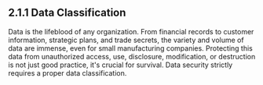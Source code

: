 ## 2.1.1 Data Classification ##

Data is the lifeblood of any organization. From financial records to customer information, strategic plans, and trade secrets, the variety and volume of data are immense, even for small manufacturing companies. Protecting this data from unauthorized access, use, disclosure, modification, or destruction is not just good practice, it's crucial for survival. Data security strictly requires a proper data classification.
